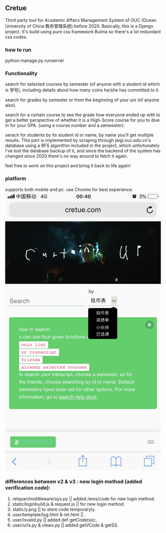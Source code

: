 ## Cretue
Third party tool for Academic Affairs Management System of OUC (Ocean University of China 教务管理系统) before 2020.
Basically, this is a Django project. It's build using pure css framework Bulma so there's a lot redundant css codes.

### how to run
python manage.py runserver

### Functionality
search for selected courses by semester (of anyone with a student id which is 学号), including details about how many coins he/she has committed to it.

search for grades by semester or from the beginning of your uni (of anyone also).

search for a certain course to see the grade how everyone ended up with to get a better perspective of whether it is a High-Score course for you to dive in for your GPA. (using a course number and a semeseter).

serach for students by its student id or name, by name you'll get multiple results. This part is implemented by scraping through jwgl.ouc.edu.cn's database using a BFS algorithm included in the project, which unfortunately I've lost the database backup of it, and since the backend of the system has changed since 2020 there's no way around to fetch it again.

feel free to work on this project and bring it back to life again!

### platform
supports both mobile and pc. use Chrome for best experience.
![alt text](/cretue-mobile.jpg?raw=true)

### differences between v2 & v3 : new login method (added verification code):
1. retspan/middleware/sys.py || added /ems/code for new login method.
2. static/loginbuild.js & request.js || for new login method.
3. static/y.png || to store code temporaryly.
4. user/template/log.html & ret.html || .
5. user/isvalid.py || added def getCode(ss):.
6. user/urls.py & views.py || added getVCode & getSS.

